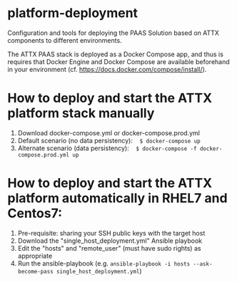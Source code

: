 # platform-deployment
Configuration and tools for deploying the PAAS Solution based on ATTX components to different environments.

The ATTX PAAS stack is deployed as a Docker Compose app, and thus is requires that Docker Engine and Docker Compose are available beforehand in your environment (cf. https://docs.docker.com/compose/install/).

# How to deploy and start the ATTX platform stack manually
1. Download docker-compose.yml or docker-compose.prod.yml
2. Default scenario (no data persistency):
    `$ docker-compose up`
3. Alternate scenario (data persistency):
    `$ docker-compose -f docker-compose.prod.yml up`

# How to deploy and start the ATTX platform automatically in RHEL7 and Centos7:
1. Pre-requisite: sharing your SSH public keys with the target host
2. Download the "single_host_deployment.yml" Ansible playbook
3. Edit the "hosts" and "remote_user" (must have sudo rights) as appropriate
4. Run the ansible-playbook (e.g. `ansible-playbook -i hosts --ask-become-pass single_host_deployment.yml`)
